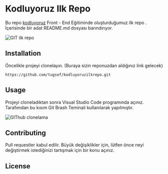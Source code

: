 # Kodluyoruz Ilk Repo
Bu repo [kodluyoruz](https://app.patika.dev/courses/git/odev1) Front - End Eğitiminde oluşturduğumuz ilk repo . İçerisinde bir adat README.md dosyası barındırıyor.

![GIT ilk repo](https://user-images.githubusercontent.com/39422788/221139046-7e0d030a-7f92-42f8-8a44-4cc998e2aca1.PNG)

## Installation

Öncelikle projeyi clonelayın. (Buraya sizin reponuzdan aldığınız link gelecek)

```
https://github.com/tugsef/kodluyoruzilkrepo.git

```

## Usage

Projeyi cloneladıktan sonra Visual Studio Code programında açınız. Tarafımdan bu kısım Git Brash Teminali kullanılarak yapılmıştır.

![GIThub clonelama](https://user-images.githubusercontent.com/39422788/221140220-17946bb0-dcd9-49c2-8a2d-ce108ab101bb.PNG)

## Contributing

Pull requestler kabul edilir. Büyük değişiklikler için, lütfen önce neyi değiştirmek istediğinizi tartışmak için bir konu açınız.

## License


